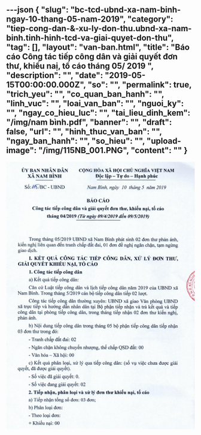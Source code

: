 ---json
{
    "slug": "bc-tcd-ubnd-xa-nam-binh-ngay-10-thang-05-nam-2019",
    "category": "tiep-cong-dan-&-xu-ly-don-thu.ubnd-xa-nam-binh.tinh-hinh-tcd-va-giai-quyet-don-thu",
    "tag": [],
    "layout": "van-ban.html",
    "title": "Báo cáo Công tác tiếp công dân và giải quyết đơn thư, khiếu naị, tố cáo tháng 05/ 2019 ",
    "description": "",
    "date": "2019-05-15T00:00:00.000Z",
    "so": "",
    "permalink": true,
    "trich_yeu": "",
    "co_quan_ban_hanh": "",
    "linh_vuc": "",
    "loai_van_ban": "",
    "nguoi_ky": "",
    "ngay_co_hieu_luc": "",
    "tai_lieu_dinh_kem": "/img/nam bình.pdf",
    "banner": "",
    "draft": false,
    "url": "",
    "hinh_thuc_van_ban": "",
    "ngay_ban_hanh": "",
    "so_hieu": "",
    "upload-image": "/img/115NB_001.PNG",
    "__content__": ""
}
---
<p><img alt="" src="/img/115NB_001.PNG" /></p>
